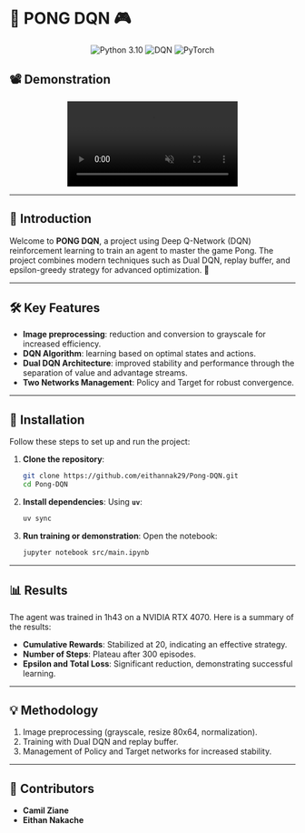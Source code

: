 # 🏓 **PONG DQN** 🎮
<p align="center">
  <img src="https://img.shields.io/badge/Python-blue" alt="Python 3.10">
  <img src="https://img.shields.io/badge/Reinforcement_Learning-DQN-green" alt="DQN">
  <img src="https://img.shields.io/badge/Framework-PyTorch-orange" alt="PyTorch">
</p>

## 📽️ **Demonstration**
<p align="center">
  <video autoplay loop muted playsinline width="300">
    <source src="src/videos/pong_dqn.gif" type="video/mp4">
    Your browser does not support the video tag.
  </video>
</p>

---

## 🌟 **Introduction**
Welcome to **PONG DQN**, a project using Deep Q-Network (DQN) reinforcement learning to train an agent to master the game Pong. The project combines modern techniques such as Dual DQN, replay buffer, and epsilon-greedy strategy for advanced optimization. 🚀

---

## 🛠️ **Key Features**
- **Image preprocessing**: reduction and conversion to grayscale for increased efficiency.
- **DQN Algorithm**: learning based on optimal states and actions.
- **Dual DQN Architecture**: improved stability and performance through the separation of value and advantage streams.
- **Two Networks Management**: Policy and Target for robust convergence.

---

## 🚀 **Installation**
Follow these steps to set up and run the project:

1. **Clone the repository**:
   ```bash
   git clone https://github.com/eithannak29/Pong-DQN.git
   cd Pong-DQN
   ```

2. **Install dependencies**:
   Using **`uv`**:
   ```bash
   uv sync
   ```

3. **Run training or demonstration**:
   Open the notebook:
   ```bash
   jupyter notebook src/main.ipynb
   ```

---

## 📊 **Results**
The agent was trained in 1h43 on a NVIDIA RTX 4070. Here is a summary of the results:
- **Cumulative Rewards**: Stabilized at 20, indicating an effective strategy.  
- **Number of Steps**: Plateau after 300 episodes.  
- **Epsilon and Total Loss**: Significant reduction, demonstrating successful learning.  

---

## 💡 **Methodology**
1. Image preprocessing (grayscale, resize 80x64, normalization).  
2. Training with Dual DQN and replay buffer.  
3. Management of Policy and Target networks for increased stability.  

---

## 🤝 **Contributors**
- **Camil Ziane**
- **Eithan Nakache**  


